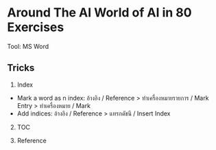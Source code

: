 # Around The AI World of AI in 80 Exercises

Tool: MS Word


## Tricks

1. Index

  * Mark a word as n index: อ้างอิง / Reference > ทำเครื่องหมายรายการ / Mark Entry > ทำเครื่องหมาย / Mark
  * Add indices: อ้างอิง / Reference > แทรกดัชนี / Insert Index

2. TOC

3. Reference
